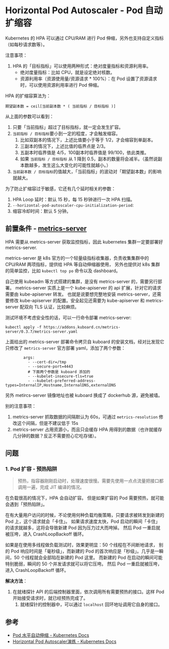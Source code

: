 # Horizontal Pod Autoscaler - Pod 自动扩缩容

Kubernetes 的 HPA 可以通过 CPU/RAM 进行 Pod 伸缩，另外也支持自定义指标（如每秒请求数等）。

注意事项：

1. HPA 的「目标指标」可以使用两种形式：绝对度量指标和资源利用率。
    - 绝对度量指标：比如 CPU，就是设定绝对核数。
    - 资源利用率（资源使用量/资源请求 * 100%）：在 Pod 设置了资源请求时，可以使用资源利用率进行 Pod 伸缩。


HPA 的扩缩容算法为：

```
期望副本数 = ceil[当前副本数 * ( 当前指标 / 目标指标 )]
```

从上面的参数可以看到：

1. 只要「当前指标」超过了目标指标，就一定会发生扩容。
2. `当前指标 / 目标指标`要小到一定的程度，才会触发缩容。
   1. 比如双副本的情况下，上述比值要小于等于 1/2，才会缩容到单副本。
   2. 三副本的情况下，上述比值的临界点是 2/3。
   3. 五副本时临界值是 4/5，100副本时临界值是 99/100，依此类推。
   4. 如果 `当前指标 / 目标指标` 从 1 降到 0.5，副本的数量将会减半。（虽然说副本数越多，发生这么大变化的可能性就越小。）
3. `当前副本数 / 目标指标`的值越大，「当前指标」的波动对「期望副本数」的影响就越大。


为了防止扩缩容过于敏感，它还有几个延时相关的参数：

1. HPA Loop 延时：默认 15 秒，每 15 秒钟进行一次 HPA 扫描。
2. `--horizontal-pod-autoscaler-cpu-initialization-period`: 
3. 缩容冷却时间：默认 5 分钟。

## 前置条件 - [metrics-server](https://github.com/kubernetes-sigs/metrics-server)

HPA 需要从 metrics-server 获取监控指标，因此 kubernetes 集群一定要部署好 metrics-server.

metrics-server 是 k8s 官方的一个轻量级指标收集器，负责收集集群中的 CPU/RAM 两项指标，提供给 HPA 等自动伸缩器使用，
另外也提供对 k8s 集群的简单监控，比如 `kubectl top po` 命令以及 dashboard。

自己使用 kubeadm 等方式搭建的集群，是没有 metrics-server 的，需要另行部署。
metrics-server 实质上是一个 kube-apiserver 的 api 扩展，针对它的请求需要由 kube-apiserver 转发。
也就是说要想完整地安装 metrics-server，还需要修改 kube-apiserver 的配置。安全起见还需要为 kube-apiserver 和 metrics-server 配双向 TLS 认证，比较麻烦。

测试环境不考虑安全性的话，可以一行命令部署 metrics-server:

```shell
kubectl apply -f https://addons.kuboard.cn/metrics-server/0.3.7/metrics-server.yaml
```

上面给出的 metrics-server 部署命令拷贝自 kuboard 的安装文档，经对比发现它只修改了 `metrics-server` 官方部署 yaml，添加了两个参数：

```shell
        args:
          - --cert-dir=/tmp
          - --secure-port=4443
          # 下面两个参数是 kuboard 添加的
          - --kubelet-insecure-tls=true
          - --kubelet-preferred-address-types=InternalIP,Hostname,InternalDNS,externalDNS
```

另外 metircs-server 镜像地址也被 kuboard 换成了 dockerhub 源，避免被墙。

别的注意事项：

1. metrics-server 抓取数据的间隔默认为 60s，可通过 `metrics-resolution` 修改这个间隔，但是不建议低于 15s
2. metrics-server 占用资源小，而且只会缓存 HPA 用得到的数据（也许就缓存几分钟的数据？反正不需要担心它吃存储）。


## 问题

### 1. Pod 扩容 - 预热陷阱

>预热，指容器刚刚启动时，处理速度很慢。需要先使用一点点流量把接口都调用一遍，完成 JIT 编译的情况。

在负载很高的情况下，HPA 会自动扩容。
但是如果扩容的 Pod 需要预热，就可能会遇到「预热陷阱」。

在有大量用户访问的时候，不论使用何种负载均衡策略，只要请求被转发到新建的 Pod 上，这个请求就会「卡住」。
如果请求速度太快，Pod 启动的瞬间「卡住」的请求就越多，这将会导致新建 Pod 因为压力过大而垮掉。
然后 Pod 一重启就被压垮，进入 CrashLoopBackoff 循环。

如果是在使用多线程做负载测试时，效果更明显：50 个线程在不间断地请求，
别的 Pod 响应时间是「毫秒级」，而新建的 Pod 的首次响应是「秒级」。几乎是一瞬间，50 个线程就会全部陷在新建的 Pod 这里。
而新建的 Pod 在启动的瞬间可能特别脆弱，瞬间的 50 个并发请求就可以将它压垮。
然后 Pod 一重启就被压垮，进入 CrashLoopBackoff 循环。

**解决方法**：

1. 在就绪探针 API 的后端控制器里面，依次调用所有需要预热的接口。这样 Pod 开始接受请求时，就已经预热完成了。
   1. 就绪探针的控制器中，可以通过 `localhost` 回环地址调用它自身的接口。

## 参考

- [Pod 水平自动伸缩 - Kubernetes Docs](https://kubernetes.io/zh/docs/tasks/run-application/horizontal-pod-autoscale/)
- [Horizontal Pod Autoscaler演练 - Kubernetes Docs](https://kubernetes.io/zh/docs/tasks/run-application/horizontal-pod-autoscale-walkthrough/)

